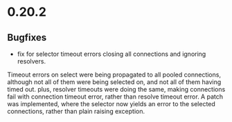 # 0.20.2

## Bugfixes

* fix for selector timeout errors closing all connections and ignoring resolvers.

Timeout errors on select were being propagated to all pooled connections, although not all of them were being selected on, and not all of them having timed out. plus, resolver timeouts were doing the same, making connections fail with connection timeout error, rather than resolve timeout error. A patch was implemented, where the selector now yields an error to the selected connections, rather than plain raising exception.